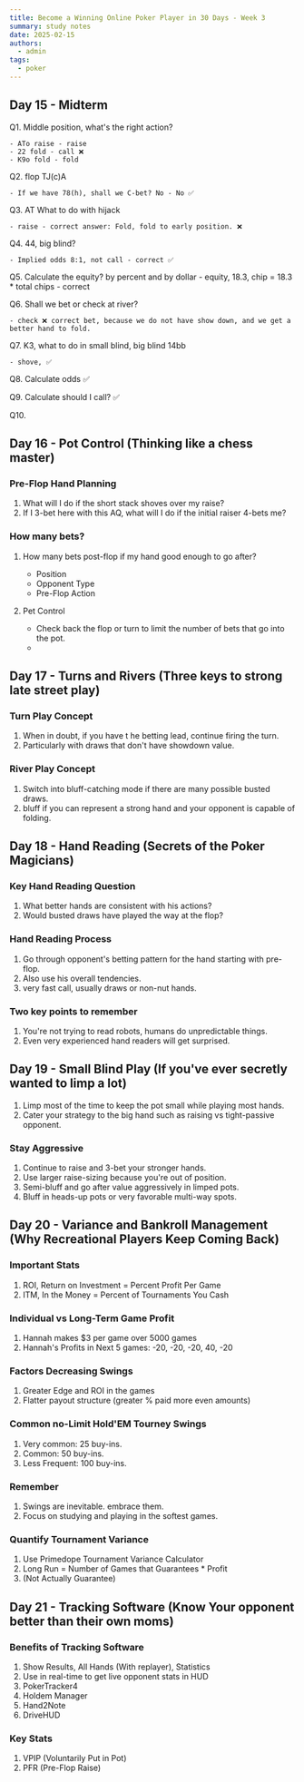 ```yaml
---
title: Become a Winning Online Poker Player in 30 Days - Week 3
summary: study notes
date: 2025-02-15
authors:
  - admin
tags:
  - poker
---
```


## Day 15 - Midterm

Q1. Middle position, what's the right action?

    - ATo raise - raise
    - 22 fold - call ❌
    - K9o fold - fold

Q2. flop TJ(c)A

    - If we have 78(h), shall we C-bet? No - No ✅

Q3. AT What to do with hijack

    - raise - correct answer: Fold, fold to early position. ❌

Q4. 44, big blind?

    - Implied odds 8:1, not call - correct ✅

Q5. Calculate the equity? by percent and by dollar - equity, 18.3, chip = 18.3 \* total chips - correct

Q6. Shall we bet or check at river?

    - check ❌ correct bet, because we do not have show down, and we get a better hand to fold.

Q7. K3, what to do in small blind, big blind 14bb

    - shove, ✅

Q8. Calculate odds ✅

Q9. Calculate should I call? ✅

Q10.

## Day 16 - Pot Control (Thinking like a chess master)

### Pre-Flop Hand Planning

1. What will I do if the short stack shoves over my raise?
2. If I 3-bet here with this AQ, what will I do if the initial raiser 4-bets me?

### How many bets?

1. How many bets post-flop if my hand good enough to go after?

   - Position
   - Opponent Type
   - Pre-Flop Action

2. Pet Control
   - Check back the flop or turn to limit the number of bets that go into the pot.
   -

## Day 17 - Turns and Rivers (Three keys to strong late street play)

### Turn Play Concept

1. When in doubt, if you have t he betting lead, continue firing the turn.
2. Particularly with draws that don't have showdown value.

### River Play Concept

1. Switch into bluff-catching mode if there are many possible busted draws.
2. bluff if you can represent a strong hand and your opponent is capable of folding.

## Day 18 - Hand Reading (Secrets of the Poker Magicians)

### Key Hand Reading Question

1. What better hands are consistent with his actions?
2. Would busted draws have played the way at the flop?

### Hand Reading Process

1. Go through opponent's betting pattern for the hand starting with pre-flop.
2. Also use his overall tendencies.
3. very fast call, usually draws or non-nut hands.

### Two key points to remember

1. You're not trying to read robots, humans do unpredictable things.
2. Even very experienced hand readers will get surprised.

## Day 19 - Small Blind Play (If you've ever secretly wanted to limp a lot)

1. Limp most of the time to keep the pot small while playing most hands.
2. Cater your strategy to the big hand such as raising vs tight-passive opponent.

### Stay Aggressive

1. Continue to raise and 3-bet your stronger hands.
2. Use larger raise-sizing because you're out of position.
3. Semi-bluff and go after value aggressively in limped pots.
4. Bluff in heads-up pots or very favorable multi-way spots.

## Day 20 - Variance and Bankroll Management (Why Recreational Players Keep Coming Back)

### Important Stats

1. ROI, Return on Investment = Percent Profit Per Game
2. ITM, In the Money = Percent of Tournaments You Cash

### Individual vs Long-Term Game Profit

1. Hannah makes $3 per game over 5000 games
2. Hannah's Profits in Next 5 games: -20, -20, -20, 40, -20

### Factors Decreasing Swings

1. Greater Edge and ROI in the games
2. Flatter payout structure (greater % paid more even amounts)

### Common no-Limit Hold'EM Tourney Swings

1. Very common: 25 buy-ins.
2. Common: 50 buy-ins.
3. Less Frequent: 100 buy-ins.

### Remember

1. Swings are inevitable. embrace them.
2. Focus on studying and playing in the softest games.

### Quantify Tournament Variance

1. Use Primedope Tournament Variance Calculator
2. Long Run = Number of Games that Guarantees \* Profit
3. (Not Actually Guarantee)

## Day 21 - Tracking Software (Know Your opponent better than their own moms)

### Benefits of Tracking Software

1. Show Results, All Hands (With replayer), Statistics
2. Use in real-time to get live opponent stats in HUD
3. PokerTracker4
4. Holdem Manager
5. Hand2Note
6. DriveHUD

### Key Stats

1. VPIP (Voluntarily Put in Pot)
2. PFR (Pre-Flop Raise)

